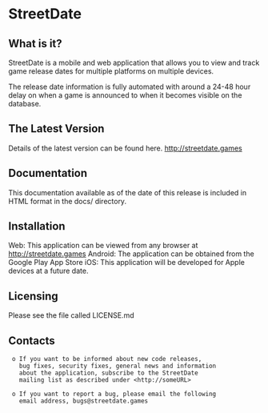 # StreetDate

What is it?
-----------

StreetDate is a mobile and web application
that allows you to view and track game release dates for
multiple platforms on multiple devices. 

The release date information is fully automated with around
a 24-48 hour delay on when a game is announced to when it
becomes visible on the database.

The Latest Version
------------------

Details of the latest version can be found here. 
http://streetdate.games

Documentation
-------------

This documentation available as of the date of this release
is included in HTML format in the docs/ directory.

Installation
------------

Web: This application can be viewed from any browser at http://streetdate.games
Android: The application can be obtained from the Google Play App Store
iOS: This application will be developed for Apple devices at a future date.

Licensing
---------

Please see the file called LICENSE.md

Contacts
--------
     o If you want to be informed about new code releases,
	   bug fixes, security fixes, general news and information
	   about the application, subscribe to the StreetDate
	   mailing list as described under <http://someURL>
	   
	 o If you want to report a bug, please email the following
	   email address, bugs@streetdate.games
